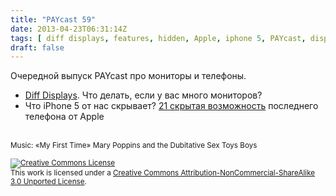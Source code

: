 ```yaml
---
title: "PAYcast 59"
date: 2013-04-23T06:31:14Z
tags: [ diff displays, features, hidden, Apple, iphone 5, PAYcast, display ]
draft: false
---
```

<p>Очередной выпуск PAYcast про мониторы и телефоны.</p>
<ul>
<li><a href="http://habrahabr.ru/post/175063/">Diff Displays</a>. Что делать, если у вас много мониторов?</li>
<li>Что iPhone 5 от нас скрывает? <a href="http://www.gottabemobile.com/2013/04/17/21-hidden-iphone-5-features/">21 скрытая возможность</a> последнего телефона от Apple</li>
</ul>
<p><span id="more-740"></span><br />
<small>Music: &#171;My First Time&#187; Mary Poppins and the Dubitative Sex Toys Boys</small></p>
<p><small><a href="http://creativecommons.org/licenses/by-nc-sa/3.0/" rel="license"><img style="border-width: 0;" alt="Creative Commons License" src="http://i.creativecommons.org/l/by-nc-sa/3.0/80x15.png" /></a><br />
This work is licensed under a <a href="http://creativecommons.org/licenses/by-nc-sa/3.0/" rel="license">Creative Commons Attribution-NonCommercial-ShareAlike 3.0 Unported License</a>.</small></p>

     